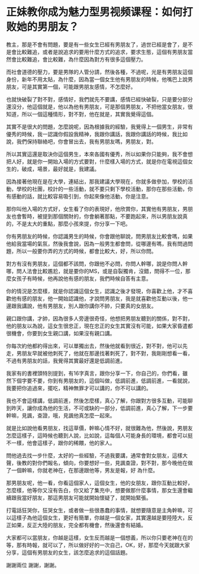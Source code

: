 # 正妹教你成为魅力型男视频课程：如何打败她的男朋友？

教主，那是不會有問題，要是有一些女生已經有男朋友了，過世已經是會了，是不是會比較難追，或者是說追求的要用什麼方式的追求，要求生態，這個有男朋友當然會比較難追，會比較難，為什麼因為對方有很多這個壓力。

而社會道德的壓力，要是男隊的人管分請，然後各種，不過呢，光是有男朋友這個身份，新年不用太貼，為什麼，因為當一個女生他有男朋友的時候，他嘴巴上說男朋友，可是其實第一個，可能跟男朋友感情，不怎麼好。

也就快破裂了對不對，感情好，我們就先不要講，感情已經快破裂，只是要分部分還沒分，他這個就是，他以為他有男朋友，可是那個男朋友，不把他當女朋友，很知道，所以一個這種情形，對不對，他在就是，其實我覺得這個。

其實不是很大的問題，怎麼說呢，因為根據我的經驗，我覺得上一個男生，非常有優秀的時候，我一認識你假設我精神，我跟你講話，我跟你講話的時候，我比如說，我們保持聯絡吧，你會冒出去，我有男朋友嗎，男朋友，對。

所以其實這還是取決你這個男生，本來各國有優秀，所以如果你只能夠，我不會想把人好，就是你一開始入場的方式要對，什麼樣入場的方式，就是你在電視這個女生的，破成，場景，最好就是，我建議。

因為接著他現在是在大學，連結出，那我建議大學現在，你就多做參加，學校的活動，學校的社團，校計的一些活動，就不要只剩下學校活動，那你在那些活動，你有感動的話，就比較容易吸引到，你起來像他活動，你是注意。

那你叫他入場的方式好，女生看了你的表現好，他欣賞你，其實他有男朋友，男朋友也會暫時，被提到那個關財的，你會躺著那點，不要跑起來，所以男朋友說真的，不是太大的重點，那麼小孩來提，你分享一下吧。

你有男朋友的時候，你認識男生的時候，你會跟他聊說，問男朋友比較會嗎，如果他給我當場的氣氛，然後我會說，因為一般男生都會問，從哪邊有嗎，我有問過問題，所以一般要你弄的方式的時候，都會比較大，好，所以你問。

對方有沒有男朋友，這個都不該問，你跟他不必問，你問人幹哪，說是你問人幹哪，問人法會比較尷尬，就是要你的MS，或是自裂獨肯，沒錯，問得不一位，那麼女孩子有時候，他再說他有感的朋友，我們時候自答有主意。

你的情況是怎麼樣，就是你認識這個女生，認識之後才發現，你喜歡上他，才不喜歡他有感的朋友，他一開始認識他，才說問男朋友，我是就喜歡他互動以後，他一邊跟我講說，他有男朋友，別人跟你講你不帥，只要真的女朋友。

親口跟你講，才帥，因為很多人旁邊很奇怪，他想把男朋友聽到的關係，對不對，他的朋友以為說，這女生很忠正，現在忠正的女生其實沒有可能，如果大家昏遣都很機會，你要到女生親口講，如果沒有親口講。

你每次約他都約得出來，可以單獨出去，然後他就看到很近，對不對，他可以先走，男朋友早就被他刺死了，他就在那邊找著刺死了，對不對，我剛剛想看一看，不過有男朋友的話，我覺得其實最好還是低調前進。

我家有的書裡頭特別提到，有16字真言，跟你分享一下，你自己的，你們看，雖然下個字要不要，你到有男朋友的，這個叫做，低調前進，低調前進，一看就說，我要把你追過來，擺吃，精神無罪才可以講的，你不可以講的。

我也不會這樣講，低調前進，然後怎麼樣，真心了解，你跟對方很多互動，可能聊到昨天，讓你成為他的生活，不可或缺的一部分，低調前進，真心了解，下一步要幹嘛，見諷，查證，哦，見諷他真怎麼一起來。

就是比如說他看男朋友，找這草價，幹嘛心情不好，就很難為他，然後說，男朋友怎麼這樣子，這時候也聽到人說，比如說，這每個人可能身長的環境，都會可以挺不一樣，他會這樣子，跟你的稀餵，他的家人。

問他過去找一步什麼，太好的一些經驗，不過我要講，通常會對女朋友，這樣大聲，後教的對你們報名，傾向，你要想好一些，見諷查證，對不對，那今晚他在做了一個幹嘛，你就老神在，在那邊跟他等，男友是報，好 為什麼。

那男朋友呢，他一看，你看這個家人，這個女生，他的女朋友，跟你互動比較好，怎麼樣，他等你又沒有告白，你又給了集充中，想要做那什麼事情，那女生還會繼續跟我當好朋友，那這男朋友可能就開始懷疑了，就開始緊張。

打電話狂哭你，狂哭女生，或者做一些很愚蠢的事情，就想要隨意是主角幹嘛，可以這樣子為他這個女生，更好有簡單，你越是一個女家，其實還越是要陸陸大，反正如果，反正大陸的朋友，完全都有機會，然後還會有結婚。

大家都可以當朋友，你越是這樣，女生反而越是一個想義，所以你只要老神在在的等，那有時報，就可以了，所以做好好的一次自己，OK，好，那麼今天就跟大家分享，這個有男朋友的女生，該怎麼追求的這個話題。

謝謝兩位 謝謝，謝謝。